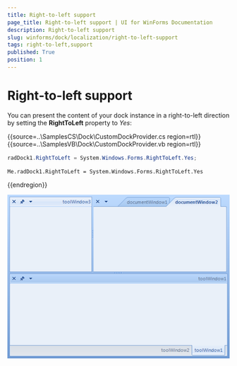 ```yaml
---
title: Right-to-left support
page_title: Right-to-left support | UI for WinForms Documentation
description: Right-to-left support
slug: winforms/dock/localization/right-to-left-support
tags: right-to-left,support
published: True
position: 1
---
```


# Right-to-left support
 
You can present the content of your dock instance in a right-to-left direction by setting the __RightToLeft__ property to *Yes*: 

{{source=..\SamplesCS\Dock\CustomDockProvider.cs region=rtl}} 
{{source=..\SamplesVB\Dock\CustomDockProvider.vb region=rtl}} 

````C#
radDock1.RightToLeft = System.Windows.Forms.RightToLeft.Yes;

````
````VB.NET
Me.radDock1.RightToLeft = System.Windows.Forms.RightToLeft.Yes

````

{{endregion}} 


![dock-localization-rtl 001](images/dock-localization-rtl001.png)
